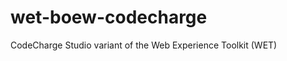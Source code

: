 wet-boew-codecharge
===================

CodeCharge Studio variant of the Web Experience Toolkit (WET) 
